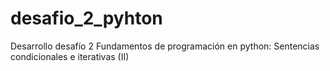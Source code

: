 # desafio_2_pyhton
Desarrollo desafío 2 Fundamentos de programación en python: Sentencias condicionales e iterativas (II)
